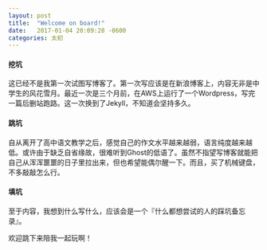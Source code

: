 ```yaml
---
layout: post
title:  "Welcome on board!"
date:   2017-01-04 20:09:28 -0600
categories: 太初
---
```


#### 挖坑
这已经不是我第一次试图写博客了。第一次写应该是在新浪博客上，内容无非是中学生的风花雪月。最近一次是三个月前，在AWS上运行了一个Wordpress，写完一篇后删站跑路。这一次换到了Jekyll，不知道会坚持多久。

#### 跳坑
自从离开了高中语文教学之后，感觉自己的作文水平越来越弱，语言纯度越来越低。或许由于缺乏自省缘故，很难听到Ghost的低语了。虽然不指望写博客就能把自己从浑浑噩噩的日子里拉出来，但也希望能偶尔醒一下。而且，买了机械键盘，不多敲敲怎么行。

#### 填坑
至于内容，我想到什么写什么，应该会是一个『什么都想尝试的人的踩坑备忘录』。

欢迎跳下来陪我一起玩啊！
